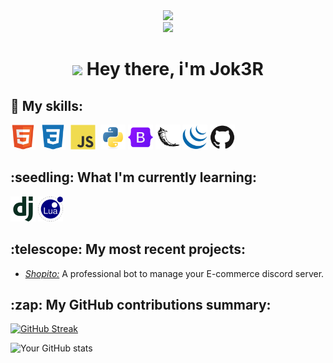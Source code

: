 <div id="header" align="center">
  <img src="https://media.giphy.com/media/M9gbBd9nbDrOTu1Mqx/giphy.gif" width="100"/>
  <br>
  <img src="https://visitor-badge.laobi.icu/badge?page_id=Jock3r99"/>
  <h1><img src="https://media.giphy.com/media/hvRJCLFzcasrR4ia7z/giphy.gif" width="30px"/> Hey there, i'm Jok3R
</h1>
</div>

<h2>🤔 My skills:</h2>
<div>
  <img src="https://github.com/devicons/devicon/blob/master/icons/html5/html5-original.svg" title="HTML5" alt="HTML" width="40" height="40"/>&nbsp;
  <img src="https://github.com/devicons/devicon/blob/master/icons/css3/css3-plain.svg"  title="CSS3" alt="CSS" width="40" height="40"/>&nbsp;
  <img src="https://github.com/devicons/devicon/blob/master/icons/javascript/javascript-original.svg" title="JavaScript" alt="JavaScript" width="40" height="40"/>&nbsp;
  <img src="https://github.com/devicons/devicon/blob/master/icons/python/python-original.svg" title="Python" **alt="Python" width="40" height="40"/>
  <img src="https://github.com/devicons/devicon/blob/master/icons/bootstrap/bootstrap-original.svg" title="Bootstrap" **alt="Bootstrap" width="40" height="40"/>
  <img src="https://github.com/devicons/devicon/blob/master/icons/flask/flask-original.svg" title="Flask" **alt="Flask" width="40" height="40"/>
  <img src="https://github.com/devicons/devicon/blob/master/icons/jquery/jquery-original.svg" title="Jquery" **alt="Jquery" width="40" height="40"/>
  <img src="https://github.com/devicons/devicon/blob/master/icons/github/github-original.svg" title="Github" **alt="Github" width="40" height="40"/>

</div>

<h2>:seedling: What I'm currently learning:</h2>
<p>
  <img src="https://github.com/devicons/devicon/blob/master/icons/django/django-plain.svg" title="Django" **alt="Django" width="40" height="40"/>
  <img src="https://github.com/devicons/devicon/blob/master/icons/lua/lua-original.svg" title="Github" **alt="Github" width="40" height="40"/>
</p>

<h2>:telescope: My most recent projects:</h2>
<ul>
  <li><a href="https://dsc.gg/shopito"><i>Shopito:</i></a> A professional bot to manage your E-commerce discord server.</li>
</ul></div>


<h2>:zap: My GitHub contributions summary:</h2>

[![GitHub Streak](https://github-readme-streak-stats.herokuapp.com?user=Jock3R99&theme=dark&ring=fb4362&file=fb4362&currStreakNum=fb4362&currStreakLabel=fb4362&hide_border=true)](https://git.io/streak-stats)

![Your GitHub stats](https://github-readme-stats.vercel.app/api?username=Jock3R99&hide_border=true&show_icons=true&bg_color=151515&title_color=fb4362&icon_color=fb4362&text_bold=false&text_color=9e9e9e)
